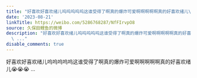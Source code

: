 ```yaml
---
title: "好喜欢好喜欢绪儿呜呜呜呜呜这谁受得了啊真的爆炸可爱啊啊啊啊啊真的好喜欢绪儿\U0001F62D\U0001F62D\U0001F62D"
date: '2023-08-21'
linkTitle: https://weibo.com/5286768287/NfFIrvpO8
source: 久保田鲤鱼的微博
description: "好喜欢好喜欢绪儿呜呜呜呜呜这谁受得了啊真的爆炸可爱啊啊啊啊啊真的好喜欢绪儿\U0001F62D\U0001F62D\U0001F62D
  \ ..."
disable_comments: true
---
```

好喜欢好喜欢绪儿呜呜呜呜呜这谁受得了啊真的爆炸可爱啊啊啊啊啊真的好喜欢绪儿😭😭😭  ...